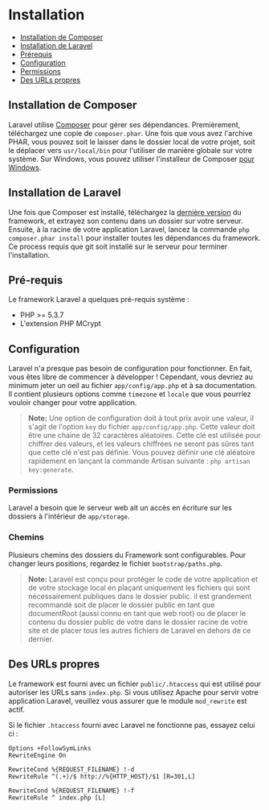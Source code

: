# Installation

- [Installation de Composer](#install-composer)
- [Installation de Laravel](#install-laravel)
- [Prérequis](#server-requirements)
- [Configuration](#configuration)
- [Permissions](#permissions)
- [Des URLs propres](#pretty-urls)

<a name="install-composer"></a>
## Installation de Composer

Laravel utilise [Composer](http://getcomposer.org) pour gérer ses dépendances. Premièrement, téléchargez une copie de `composer.phar`. Une fois que vous avez l'archive PHAR, vous pouvez soit le laisser dans le dossier local de votre projet, soit le déplacer vers `usr/local/bin` pour l'utiliser de manière globale sur votre système. Sur Windows, vous pouvez utiliser l'installeur de Composer [pour Windows](https://getcomposer.org/Composer-Setup.exe).

<a name="install-laravel"></a>
## Installation de Laravel

Une fois que Composer est installé, téléchargez la [dernière version](https://github.com/laravel/laravel/archive/develop.zip) du framework, et extrayez son contenu dans un dossier sur votre serveur. Ensuite, à la racine de votre application Laravel, lancez la commande `php composer.phar install` pour installer toutes les dépendances du framework. Ce process requis que git soit installé sur le serveur pour terminer l'installation.

<a name="server-requirements"></a>
## Pré-requis

Le framework Laravel a quelques pré-requis système :

- PHP >= 5.3.7
- L'extension PHP MCrypt

<a name="configuration"></a>
## Configuration

Laravel n'a presque pas besoin de configuration pour fonctionner. En fait, vous êtes libre de commencer à développer ! Cependant, vous devriez au minimum jeter un oeil au fichier `app/config/app.php` et à sa documentation. Il contient plusieurs options comme `timezone` et `locale` que vous pourriez vouloir changer pour votre application.

> **Note:** Une option de configuration doit à tout prix avoir une valeur, il s'agit de l'option `key` du fichier `app/config/app.php`. Cette valeur doit être une chaine de 32 caractères aléatoires. Cette clé est utilisée pour chiffrer des valeurs, et les valeurs chiffrées ne seront pas sûres tant que cette clé n'est pas définie. Vous pouvez définir une clé aléatoire rapidement en lançant la commande Artisan suivante : `php artisan key:generate`.

<a name="permissions"></a>
### Permissions
Laravel a besoin que le serveur web ait un accès en écriture sur les dossiers à l'intérieur de `app/storage`.

<a name="paths"></a>
### Chemins

Plusieurs chemins des dossiers du Framework sont configurables. Pour changer leurs positions, regardez le fichier `bootstrap/paths.php`.

> **Note:** Laravel est conçu pour protéger le code de votre application et de votre stockage local en plaçant uniquement les fichiers qui sont nécessairement publiques dans le dossier public. il est grandement recommandé soit de placer le dossier public en tant que documentRoot (aussi connu en tant que web root) ou de placer le contenu du dossier public de votre dans le dossier racine de votre site et de placer tous les autres fichiers de Laravel en dehors de ce dernier.

<a name="pretty-urls"></a>
## Des URLs propres

Le framework est fourni avec un fichier `public/.htaccess` qui est utilisé pour autoriser les URLs sans `index.php`. Si vous utilisez Apache pour servir votre application Laravel, veuillez vous assurer que le module `mod_rewrite` est actif.

Si le fichier `.htaccess` fourni avec Laravel ne fonctionne pas, essayez celui ci :

	Options +FollowSymLinks
	RewriteEngine On

	RewriteCond %{REQUEST_FILENAME} !-d
    RewriteRule ^(.+)/$ http://%{HTTP_HOST}/$1 [R=301,L]
   
    RewriteCond %{REQUEST_FILENAME} !-f
    RewriteRule ^ index.php [L]

